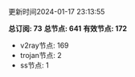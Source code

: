 更新时间2024-01-17 23:13:55

**总订阅: 73**
**总节点: 641**
**有效节点: 172**
- v2ray节点: 169
- trojan节点: 2
- ss节点: 1
